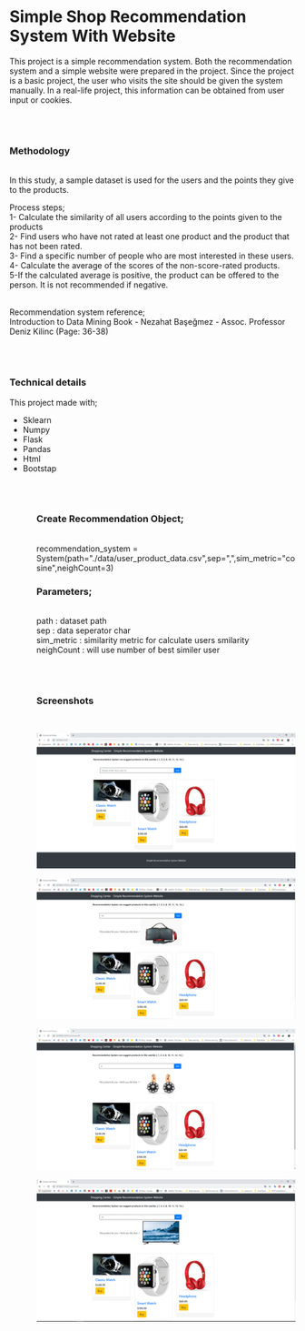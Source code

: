 # Simple Shop Recommendation System With Website

This project is a simple recommendation system. Both the recommendation system and a simple website were prepared in the project. Since the project is a basic project, the user who visits the site should be given the system manually. In a real-life project, this information can be obtained from user input or cookies.

<br><br>
<h3>Methodology</h3> <br>
In this study, a sample dataset is used for the users and the points they give to the products.

Process steps;<br>
1- Calculate the similarity of all users according to the points given to the products<br>
2- Find users who have not rated at least one product and the product that has not been rated.<br>
3- Find a specific number of people who are most interested in these users.<br>
4- Calculate the average of the scores of the non-score-rated products.<br>
5-If the calculated average is positive, the product can be offered to the person. It is not recommended if negative.
<br> <br>

Recommendation system reference;<br>
Introduction to Data Mining Book - Nezahat Başeğmez - Assoc. Professor Deniz Kilinc (Page: 36-38)

<br><br>
<h3>Technical details</h3>
This project made with;
<ul>
  <li>Sklearn</li>
  <li>Numpy</li>
  <li>Flask</li>
  <li>Pandas</li>
  <li>Html</li>
  <li>Bootstap</li>
<ul>

<br><br>
<H3>Create Recommendation Object;</H3> <br>
recommendation_system = System(path="./data/user_product_data.csv",sep=",",sim_metric="cosine",neighCount=3)<br>

<H3>Parameters;</H3><br>
path : dataset path <br>
sep : data seperator char <br>
sim_metric : similarity metric for calculate users smilarity <br>
neighCount : will use number of best similer user <br>

<br><br>
<h3>Screenshots</h3> <br>

<img src="./screenshots/ss1.png" width="500px"/> <BR>

<img src="./screenshots/ss2.png" width="500px"/> <BR>

<img src="./screenshots/ss4.png" width="500px"/> <BR>
 
<img src="./screenshots/ss5.png" width="500px"/>


